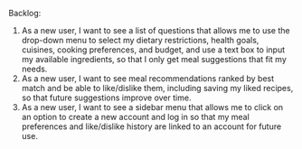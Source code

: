 Backlog:

1. As a new user, I want to see a list of questions that allows me to use the drop-down menu to select my dietary restrictions, health goals, cuisines, cooking preferences, and budget, and use a text box to input my available ingredients, so that I only get meal suggestions that fit my needs. 
2. As a new user, I want to see meal recommendations ranked by best match and be able to like/dislike them, including saving my liked recipes, so that future suggestions improve over time. 
3. As a new user, I want to see a sidebar menu that allows me to click on an option to create a new account and log in so that my meal preferences and like/dislike history are linked to an account for future use. 
